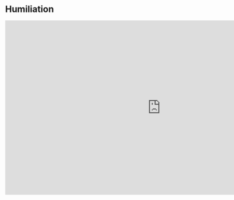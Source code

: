 # Humiliation


<iframe src="https://cdn-videos.lpsg.com/data/video/97568/97568201-30ff367b573ab48f0ffa77525535cc57.mp4" width="992" height="558" frameborder="0" SCROLLING="no" allowfullscreen></iframe>
